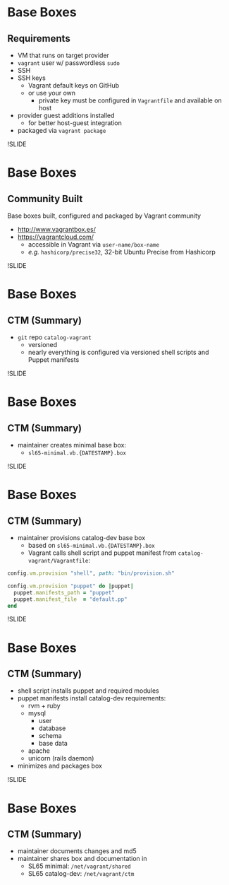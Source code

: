 # Base Boxes

## Requirements

- VM that runs on target provider
- `vagrant` user w/ passwordless `sudo`
- SSH
- SSH keys
  - Vagrant default keys on GitHub
  - or use your own
    - private key must be configured in `Vagrantfile` and available on host
- provider guest additions installed
  - for better host-guest integration
- packaged via `vagrant package`

!SLIDE

# Base Boxes

## Community Built

Base boxes built, configured and packaged by Vagrant community

<!-- TODO: add more examples? -->

- http://www.vagrantbox.es/
- https://vagrantcloud.com/
  - accessible in Vagrant via `user-name/box-name`
  - *e.g.* `hashicorp/precise32`, 32-bit Ubuntu Precise from Hashicorp

!SLIDE

# Base Boxes

## CTM (Summary)

- `git` repo `catalog-vagrant`
  - versioned
  - nearly everything is configured via versioned shell scripts and Puppet manifests

!SLIDE

# Base Boxes

## CTM (Summary)

- maintainer creates minimal base box:
  - `sl65-minimal.vb.{DATESTAMP}.box`

!SLIDE

# Base Boxes

## CTM (Summary)

- maintainer provisions catalog-dev base box
  - based on `sl65-minimal.vb.{DATESTAMP}.box`
  - Vagrant calls shell script and puppet manifest from `catalog-vagrant/Vagrantfile`:

```ruby
config.vm.provision "shell", path: "bin/provision.sh"

config.vm.provision "puppet" do |puppet|
  puppet.manifests_path = "puppet"
  puppet.manifest_file  = "default.pp"
end
```

!SLIDE

# Base Boxes

## CTM (Summary)

  - shell script installs puppet and required modules
  - puppet manifests install catalog-dev requirements:
    - rvm + ruby
    - mysql
      - user
      - database
      - schema
      - base data
    - apache
    - unicorn (rails daemon)
  - minimizes and packages box

!SLIDE

# Base Boxes

## CTM (Summary)

- maintainer documents changes and md5
- maintainer shares box and documentation in
  - SL65 minimal: `/net/vagrant/shared`
  - SL65 catalog-dev: `/net/vagrant/ctm`
